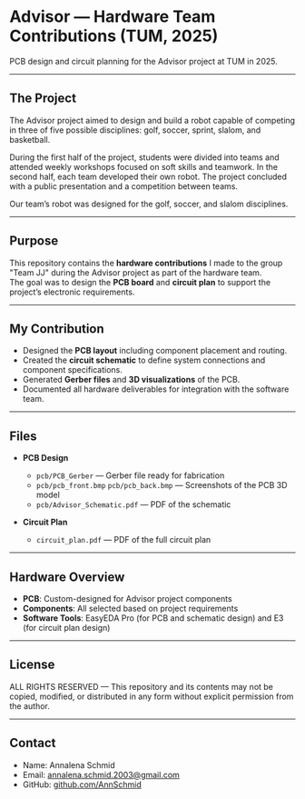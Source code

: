 # Advisor — Hardware Team Contributions (TUM, 2025)

PCB design and circuit planning for the Advisor project at TUM in 2025.

---

## The Project

The Advisor project aimed to design and build a robot capable of competing in three of five possible disciplines: golf, soccer, sprint, slalom, and basketball.

During the first half of the project, students were divided into teams and attended weekly workshops focused on soft skills and teamwork. In the second half, each team developed their own robot. The project concluded with a public presentation and a competition between teams.

Our team’s robot was designed for the golf, soccer, and slalom disciplines.

---

## Purpose

This repository contains the **hardware contributions** I made to the group "Team JJ" during the Advisor project as part of the hardware team.  
The goal was to design the **PCB board** and **circuit plan** to support the project’s electronic requirements.

---

## My Contribution

- Designed the **PCB layout** including component placement and routing.  
- Created the **circuit schematic** to define system connections and component specifications.  
- Generated **Gerber files** and **3D visualizations** of the PCB.  
- Documented all hardware deliverables for integration with the software team.

---

## Files

- **PCB Design**
  - `pcb/PCB_Gerber` — Gerber file ready for fabrication  
  - `pcb/pcb_front.bmp` `pcb/pcb_back.bmp` — Screenshots of the PCB 3D model  
  - `pcb/Advisor_Schematic.pdf` — PDF of the schematic  

- **Circuit Plan**
  - `circuit_plan.pdf` — PDF of the full circuit plan

---

## Hardware Overview

- **PCB**: Custom-designed for Advisor project components  
- **Components**: All selected based on project requirements  
- **Software Tools**: EasyEDA Pro (for PCB and schematic design) and E3 (for circuit plan design)

---

## License

ALL RIGHTS RESERVED — This repository and its contents may not be copied, modified, or distributed in any form without explicit permission from the author.

---

## Contact

- Name: Annalena Schmid  
- Email: annalena.schmid.2003@gmail.com 
- GitHub: [github.com/AnnSchmid](https://github.com/AnnSchmid)
